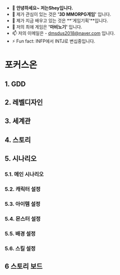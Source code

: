 - 👋 **안녕하세요~ 저는Shey입니다.**
- 👀 제가 관심이 있는 것은 **'3D MMORPG게임'** 입니다.
- 🌱 제가 지금 배우고 있는 것은 **'게임기획'**입니다.
- 💞️ 저의 최애 게임은 **'마비노기'** 입니다.
- 📫 저의 이메일은 - dmsdus2018@naver.com 입니다.
- ⚡ Fun fact: INFP에서 INTJ로 변십중입니다.
# 포커스온
## 1. GDD
## 2. 레벨디자인
## 3. 세계관
## 4. 스토리
## 5. 시나리오
### 5.1. 메인 시나리오
### 5.2. 캐릭터 설정
### 5.3. 아이템 설정
### 5.4. 몬스터 설정
### 5.5. 배경 설정
### 5.6. 스킬 설정
## 6 스토리 보드
